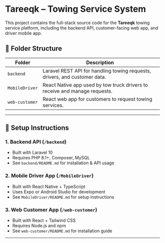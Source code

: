 # Tareeqk – Towing Service System

This project contains the full-stack source code for the **Tareeqk** towing service platform, including the backend API, customer-facing web app, and driver mobile app.

## 📁 Folder Structure

| Folder         | Description                                                                 |
|----------------|-----------------------------------------------------------------------------|
| `backend`      | Laravel REST API for handling towing requests, drivers, and customer data. |
| `MobileDriver` | React Native app used by tow truck drivers to receive and manage requests. |
| `web-customer` | React web app for customers to request towing services.                    |

---

## 🔧 Setup Instructions

### 1. Backend API (`/backend`)
- Built with Laravel 10
- Requires PHP 8.1+, Composer, MySQL
- See `backend/README.md` for installation & API usage

### 2. Mobile Driver App (`/MobileDriver`)
- Built with React Native + TypeScript
- Uses Expo or Android Studio for development
- See `MobileDriver/README.md` for setup instructions

### 3. Web Customer App (`/web-customer`)
- Built with React + Tailwind CSS
- Requires Node.js and npm
- See `web-customer/README.md` for installation guide

---
